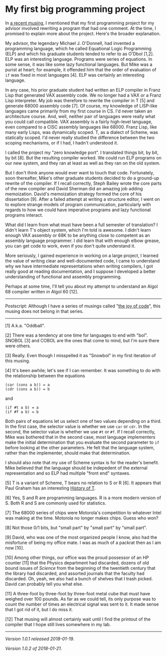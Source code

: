 My first big programming project
================================

In [a recent musing](coding-reminders-to-self-and-students), I mentioned
that my first programming project for my advisor involved rewriting a
program that had one comment.  At the time, I promised to explain more
about the project.  Here's the broader explanation.

My advisor, the legendary Michael J. O'Donnell, had invented a programming
language, which he called Equational Logic Programming (ELP) and which
his graduate students tended to refer to as O'Dbol [1,2].  ELP was an
interesting language.  Programs were series of equations.  In some sense,
it was like some lazy functional languages.  But Mike was a purist at heart;
for example, it offended him that the order of evaluation of `if` was
fixed in most languages [4].  ELP was certainly an interesting language.

In any case, his prior graduate student had written an ELP compiler in
Franz Lisp that generated VAX assembly code.  We no longer had a VAX
or a Franz Lisp interpreter. My job was therefore to rewrite the compiler
in T [5] and generate 68000 assembly code [7].  Of course, my knowledge
of LISP-like languages came primarily from my first course in CS.
I'd never taken an architecture course.  And, well, neither pair of
languages were really what you could call compatible.  VAX assembly is
a fairly high-level language, even compared to a CISC assembly languages
like 68000.  Franz Lisp, like many early Lisps, was dynamically scoped.
T, as a dialect of Scheme, was statically scoped.  I'd never really
studied the difference between the two scoping mechanisms, or if I had,
I hadn't understood it.

I called the project my "zero knowledge port".  I translated things bit,
by bit, by bit [8].  But the resulting
compiler worked.  We could run ELP programs on our new system, and they
ran at least as well as they ran on the old system.

But I don't think anyone would ever want to touch that code.  Fortunately,
soon thereafter, Mike's other graduate students decided to do a ground-up
rewrite of the compiler.  If I recall correctly, Steph Bailey wrote the
core parts of the new compiler and David Sherman did an amazing job
adding memoization.  David's memoization strategy formed the core of
his dissertation [9].  After a failed attempt at writing a structure
editor, I went on to explore strange models of program communication,
particularly with regards to how we could have imperative programs and
lazy functional programs interact.

What did I learn from what must have been a full semester of translation?
I didn't learn T's object system, which I'm told is awesome.  I didn't
learn enough VAX assembly or 68K to be anything close to competent as an
assembly language programmer.  I did learn that with enough elbow grease,
you can get code to work, even if you don't quite understand it.

More seriously, I gained experience in working on a large project, I
learned the value of writing clear and well-documented code, I came to
understand why we have intermediate representations when writing
compilers, I got really good at reading documentation, and I suppose I
developed a better understanding of functional and assembly programming.

Perhaps at some time, I'll tell you about my attempt to understand an
Algol 68 compiler written in Algol 60 [12].

---

Postscript: Although I have a series of musings called "[the joy of code](index-joc)", this musing does not belong in that series.

---

[1] A.k.a. "Oddball".

[2] There was a tendency at one time for languages to end with "bol".
SNOBOL [3] and COBOL are the ones that come to mind, but I'm sure
there were others.

[3] Really.  Even though I misspelled it as "Snowbol" in my first
iteration of this musing.

[4] It's been awhile; let's see if I can remember.  It was something to
do with the relationship between the equations

    (car (cons a b)) = a
    (cdr (cons a b)) = b

and

    (if #t a b) = a
    (if #f a b) = b

Both pairs of equations let us select one of two values depending on
a third.  In the first case, the selector value is whether we use `car`
or `cdr`.  In the second, the selector value is whether we use `#t` or
`#f`.  If I recall correctly, Mike was bothered that in the second case,
most language implementers make the initial determination that you
evaluate the second parameter to `if` before looking at the other
parameters.  He felt that the language system, rather than the implementer,
should make that determination.

I should also note that my use of Scheme syntax is for the reader's
benefit.  Mike believed that the language should be indepedent of the
external representation and so ELP had multiple "front end" syntaxes.

[5] T is a variant of Scheme, T bears no relation to S or R [6].  It
appears that Paul Graham has an interesting [History of T](http://www.paulgraham.com/thist.html).

[6] Yes, S and R are programming languages.  R is a more modern version of
S.  Both R and S are commonly used for statistics.  

[7] The 68000 series of chips were Motorola's competition to whatever
Intel was making at the time.  Motorola no longer makes chips.  Guess 
who won?  

[8] Not those 0/1 bits, but "small part" by "small part" by "small part".

[9] David, who was one of the most organized people I know, also had the
misfortune of being my office mate.  I was as much of a packrat then as
I am now [10].

[10] Among other things, our office was the proud possessor of an HP
counter [11] that the Physics department had discarded, dozens of
old bound issues of _Science_ from the beginning of the twentieth 
century that the library had discarded, and assorted journals that 
the faculty had discarded.  Oh, yeah, we also had a bunch of shelves
that I trash picked.  David can probably tell you what else.

[11] A three-foot by three-foot by three-foot metal cube that must have
weighed over 100 pounds.  As far as we could tell, its only purpose was 
to count the number of times an electrical signal was sent to it.  It made
sense that I got rid of it, but I do miss it.

[12] That musing will almost certainly wait until I find the printout
of the compiler that I hope still lives somewhere in my lab.

---

*Version 1.0.1 released 2018-01-19.*

*Version 1.0.2 of 2018-01-21.*

